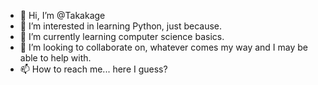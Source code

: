- 👋 Hi, I’m @Takakage
- 👀 I’m interested in learning Python, just because.
- 🌱 I’m currently learning computer science basics.
- 💞️ I’m looking to collaborate on, whatever comes my way and I may be able to help with.
- 📫 How to reach me... here I guess?

<!---
Takakage/Takakage is a ✨ special ✨ repository because its `README.md` (this file) appears on your GitHub profile.
You can click the Preview link to take a look at your changes.
--->
